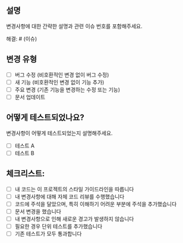 ## 설명
변경사항에 대한 간략한 설명과 관련 이슈 번호를 포함해주세요.

해결: # (이슈)

## 변경 유형
- [ ] 버그 수정 (비호환적인 변경 없이 버그 수정)
- [ ] 새 기능 (비호환적인 변경 없이 기능 추가)
- [ ] 주요 변경 (기존 기능을 변경하는 수정 또는 기능)
- [ ] 문서 업데이트

## 어떻게 테스트되었나요?
변경사항이 어떻게 테스트되었는지 설명해주세요.

- [ ] 테스트 A
- [ ] 테스트 B

## 체크리스트:
- [ ] 내 코드는 이 프로젝트의 스타일 가이드라인을 따릅니다
- [ ] 내 변경사항에 대해 자체 코드 리뷰를 수행했습니다
- [ ] 코드에 주석을 달았으며, 특히 이해하기 어려운 부분에 주석을 추가했습니다
- [ ] 문서 변경을 했습니다
- [ ] 내 변경사항으로 인해 새로운 경고가 발생하지 않습니다
- [ ] 필요한 경우 단위 테스트를 추가했습니다
- [ ] 기존 테스트가 모두 통과합니다